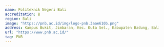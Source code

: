 ```yaml
---
name: Politeknik Negeri Bali
accreditation: B
region: Bali
image: "https://pnb.ac.id/img/logo-pnb.3aae610b.png"
address: Kampus Bukit, Jimbaran, Kec. Kuta Sel., Kabupaten Badung, Bali 80364
url: "https://www.pnb.ac.id/"
tag: PNB
---
```

